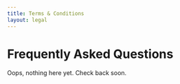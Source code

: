 ```yaml
---
title: Terms & Conditions
layout: legal
---
```


# Frequently Asked Questions

Oops, nothing here yet. Check back soon.